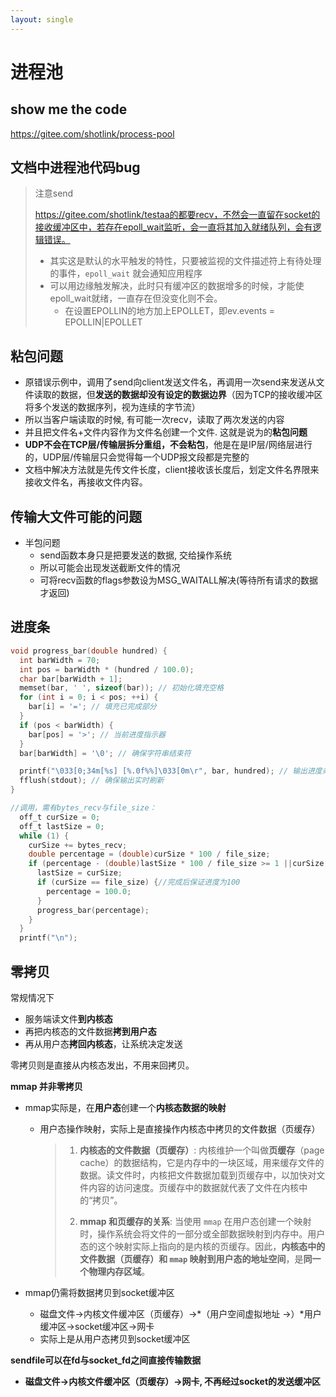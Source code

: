 ```yaml
---
layout: single
---
```

# 进程池

## show me the code

https://gitee.com/shotlink/process-pool

## 文档中进程池代码bug

> 注意send
>
> https://gitee.com/shotlink/testaa的都要recv，不然会一直留在socket的接收缓冲区中，若存在epoll_wait监听，会一直将其加入就绪队列，会有逻辑错误。
>
> - 其实这是默认的水平触发的特性，只要被监视的文件描述符上有待处理的事件，`epoll_wait` 就会通知应用程序
> - 可以用边缘触发解决，此时只有缓冲区的数据增多的时候，才能使epoll_wait就绪，一直存在但没变化则不会。
>   - 在设置EPOLLIN的地方加上EPOLLET，即ev.events = EPOLLIN|EPOLLET

## 粘包问题

- 原错误示例中，调用了send向client发送文件名，再调用一次send来发送从文件读取的数据，但**发送的数据却没有设定的数据边界**（因为TCP的接收缓冲区将多个发送的数据序列，视为连续的字节流）
- 所以当客户端读取的时候, 有可能一次recv，读取了两次发送的内容
- 并且把文件名+文件内容作为文件名创建一个文件. 这就是说为的**粘包问题**
- **UDP不会在TCP层/传输层拆分重组，不会粘包**，他是在是IP层/网络层进行的，UDP层/传输层只会觉得每一个UDP报文段都是完整的
- 文档中解决方法就是先传文件长度，client接收该长度后，划定文件名界限来接收文件名，再接收文件内容。

## 传输大文件可能的问题

- 半包问题
  - send函数本身只是把要发送的数据, 交给操作系统
  - 所以可能会出现发送截断文件的情况
  - 可将recv函数的flags参数设为MSG_WAITALL解决(等待所有请求的数据才返回)

## 进度条

```c
void progress_bar(double hundred) {
  int barWidth = 70;
  int pos = barWidth * (hundred / 100.0);
  char bar[barWidth + 1];
  memset(bar, ' ', sizeof(bar)); // 初始化填充空格
  for (int i = 0; i < pos; ++i) {
    bar[i] = '='; // 填充已完成部分
  }
  if (pos < barWidth) {
    bar[pos] = '>'; // 当前进度指示器
  }
  bar[barWidth] = '\0'; // 确保字符串结束符

  printf("\033[0;34m[%s] [%.0f%%]\033[0m\r", bar, hundred); // 输出进度条
  fflush(stdout); // 确保输出实时刷新
}

//调用，需有bytes_recv与file_size：
  off_t curSize = 0;
  off_t lastSize = 0;
  while (1) {
    curSize += bytes_recv;
    double percentage = (double)curSize * 100 / file_size;
    if (percentage - (double)lastSize * 100 / file_size >= 1 ||curSize == file_size) {
      lastSize = curSize;
      if (curSize == file_size) {//完成后保证进度为100
        percentage = 100.0;
      }
      progress_bar(percentage);
    }
  }
  printf("\n");
```

## 零拷贝

常规情况下

- 服务端读文件**到内核态**
- 再把内核态的文件数据**拷到用户态**
- 再从用户态**拷回内核态**，让系统决定发送

零拷贝则是直接从内核态发出，不用来回拷贝。

**mmap 并非零拷贝**

- mmap实际是，在**用户态**创建一个**内核态数据的映射**

  - 用户态操作映射，实际上是直接操作内核态中拷贝的文件数据（页缓存）

    > 1. **内核态的文件数据（页缓存）**: 内核维护一个叫做**页缓存**（page cache）的数据结构，它是内存中的一块区域，用来缓存文件的数据。读文件时，内核把文件数据加载到页缓存中，以加快对文件内容的访问速度。页缓存中的数据就代表了文件在内核中的“拷贝”。
    >
    > 2. **mmap 和页缓存的关系**: 当使用 `mmap` 在用户态创建一个映射时，操作系统会将文件的一部分或全部数据映射到内存中。用户态的这个映射实际上指向的是内核的页缓存。因此，**内核态中的文件数据（页缓存）**和 `mmap` 映射到**用户态的地址空间**，是**同一个物理内存区域**。

- mmap仍需将数据拷贝到socket缓冲区
  - 磁盘文件->内核文件缓冲区（页缓存）->*（用户空间虚拟地址 ->）*用户缓冲区->socket缓冲区->网卡
  - 实际上是从用户态拷贝到socket缓冲区

**sendfile可以在fd与socket_fd之间直接传输数据**

- **磁盘文件->内核文件缓冲区（页缓存）->网卡, 不再经过socket的发送缓冲区**

